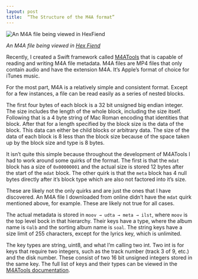 ```yaml
---
layout: post
title:  “The Structure of the M4A format”
---
```

![An M4A file being viewed in HexFiend]({{site.assets}}/m4a-file.png)

*An M4A file being viewed in [Hex Fiend](https://github.com/ridiculousfish/HexFiend)*

Recently, I created a Swift framework called [M4ATools](https://github.com/ahyattdev/M4ATools) that is capable of reading and writing M4A file metadata. M4A files are MP4 files that only contain audio and have the extension M4A. It’s Apple’s format of choice for iTunes music. 

For the most part, M4A is a relatively simple and consistent format. Except for a few instances, a file can be read easily as a series of nested blocks. 

The first four bytes of each block is a 32 bit unsigned big endian integer. The size includes the length of the whole block, including the size itself. Following that is a 4 byte string of Mac Roman encoding that identities that block. After that for a length specified by the block size is the data of the block. This data can either be child blocks or arbitrary data. The size of the data of each block is 8 less than the block size because of the space taken up by the block size and type is 8 bytes. 

It isn’t quite this simple because throughout the development of M4ATools I had to work around some quirks of the format. The first is that the `mdat` block has a size of `0x00000001` and the actual size is stored 12 bytes after the start of the `mdat` block. The other quirk is that the `meta` block has 4 null bytes directly after it’s block type which are also not factored into it’s size. 

These are likely not the only quirks and are just the ones that I have discovered. An M4A file I downloaded from online didn’t have the `mdat` quirk mentioned above, for example. These are likely not true for all cases. 

The actual metadata is stored in `moov → udta → meta → ilst`, where `moov` is the top level bock in that hierarchy. Their keys have a type, where the album name is `©alb` and the sorting album name is `soal`. The string keys have a size limit of 255 characters, except for the lyrics key, which is unlimited. 

The key types are string, uint8, and what I’m calling two int. Two int is for keys that require two integers, such as the track number (track 3 of 9, etc.) and the disk number. These consist of two 16 bit unsigned integers stored in the same key. The full list of keys and their types can be viewed in the [M4ATools documentation](https://ahyattdev.github.io/M4ATools/Classes/M4AFile/Metadata.html). 